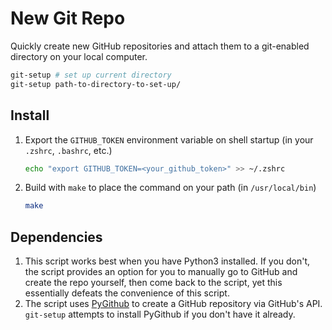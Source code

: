 # New Git Repo

Quickly create new GitHub repositories and attach them to a git-enabled directory on your local computer.

```sh
git-setup # set up current directory
git-setup path-to-directory-to-set-up/
```

## Install

1. Export the `GITHUB_TOKEN` environment variable on shell startup (in your `.zshrc`, `.bashrc`, etc.)

    ```sh
    echo "export GITHUB_TOKEN=<your_github_token>" >> ~/.zshrc
    ```

2. Build with `make` to place the command on your path (in `/usr/local/bin`)

    ```sh
    make
    ```

## Dependencies

1. This script works best when you have Python3 installed. If you don't, the script provides an option for you to manually go to GitHub and create the repo yourself, then come back to the script, yet this essentially defeats the convenience of this script.
2. The script uses [PyGithub](https://github.com/PyGithub/PyGithub) to create a GitHub repository via GitHub's API. `git-setup` attempts to install PyGithub if you don't have it already.
